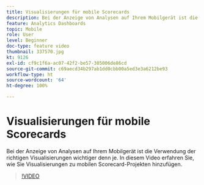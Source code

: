 ```yaml
---
title: Visualisierungen für mobile Scorecards
description: Bei der Anzeige von Analysen auf Ihrem Mobilgerät ist die Verwendung der richtigen Visualisierungen wichtiger denn je. In diesem Video erfahren Sie, wie Sie Visualisierungen zu mobilen Scorecard-Projekten hinzufügen.
feature: Analytics Dashboards
topic: Mobile
role: User
level: Beginner
doc-type: feature video
thumbnail: 337570.jpg
kt: 9126
exl-id: cf9c1f6a-ac07-42f2-be57-305006de86cd
source-git-commit: c69aecd34b297ab1dd0cbb00a5ed3e3a6212be93
workflow-type: ht
source-wordcount: '64'
ht-degree: 100%

---
```


# Visualisierungen für mobile Scorecards

Bei der Anzeige von Analysen auf Ihrem Mobilgerät ist die Verwendung der richtigen Visualisierungen wichtiger denn je. In diesem Video erfahren Sie, wie Sie Visualisierungen zu mobilen Scorecard-Projekten hinzufügen.

>[!VIDEO](https://video.tv.adobe.com/v/337570/?quality=12&learn=on)
